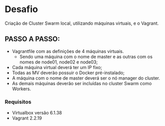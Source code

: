 # Desafio
Criação de Cluster Swarm local, utilizando máquinas virtuais, e o Vagrant.

## PASSO A PASSO:

+ Vagrantfile com as definições de 4 máquinas virtuais. 
    + Sendo uma máquina com o nome de master e as outras com os nomes de node01, node02 e node03; 
+ Cada máquina virtual deverá ter um IP fixo; 
+ Todas as MV deverão possuir o Docker pré-instalado; 
+ A máquina com o nome de master deverá ser o nó manager do cluster. 
+ As demais máquinas deverão ser incluídas no cluster Swarm como Workers. 

### Requisitos
+ Virtualbox versão 6.1.38
+ Vagrant 2.2.19